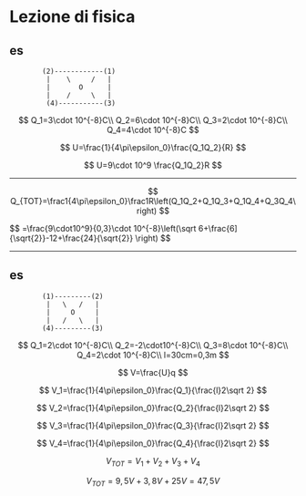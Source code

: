# Lezione di fisica

## es

			(2)------------(1)
			 |    \     /   |
			 |       O      |
			 |    /     \   |
			 (4)-----------(3)
$$
Q_1=3\cdot 10^{-8}C\\
Q_2=6\cdot 10^{-8}C\\
Q_3=2\cdot 10^{-8}C\\
Q_4=4\cdot 10^{-8}C
$$

$$
U=\frac{1}{4\pi\epsilon_0}\frac{Q_1Q_2}{R}
$$

$$
U=9\cdot 10^9 \frac{Q_1Q_2}R
$$


---

$$
Q_{TOT}=\frac1{4\pi\epsilon_0}\frac1R\left(Q_1Q_2+Q_1Q_3+Q_1Q_4+Q_3Q_4\right)
$$

$$
=\frac{9\cdot10^9}{0,3}\cdot 10^{-8}\left(\sqrt 6+\frac{6]{\sqrt{2}}-12+\frac{24}{\sqrt{2}} \right)
$$


---
## es
			(1)---------(2)
			 |   \   /   |
			 |     O     |
			 |   /   \   |
			(4)---------(3)

$$
Q_1=2\cdot 10^{-8}C\\
Q_2=-2\cdot10^{-8}C\\
Q_3=8\cdot 10^{-8}C\\
Q_4=2\cdot 10^{-8}C\\
l=30cm=0,3m
$$


$$
V=\frac{U}q
$$

$$
V_1=\frac{1}{4\pi\epsilon_0}\frac{Q_1}{\frac{l}2\sqrt 2}
$$


$$
V_2=\frac{1}{4\pi\epsilon_0}\frac{Q_2}{\frac{l}2\sqrt 2}
$$


$$
V_3=\frac{1}{4\pi\epsilon_0}\frac{Q_3}{\frac{l}2\sqrt 2}
$$

$$
V_4=\frac{1}{4\pi\epsilon_0}\frac{Q_4}{\frac{l}2\sqrt 2}
$$


$$
V_{TOT}=V_1+V_2+V_3+V_4
$$

$$
V_{TOT}=9,5V+3,8V+25V=47,5V
$$
<!--stackedit_data:
eyJoaXN0b3J5IjpbMTQ1MjkyNzE3MV19
-->